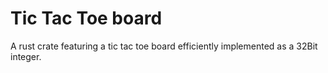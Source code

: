 # Tic Tac Toe board

A rust crate featuring a tic tac toe board efficiently implemented as a 32Bit integer.